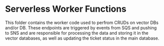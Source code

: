 # Serverless Worker Functions
This folder contains the worker code used to perfrom CRUDs on vector DBs and/or DB. These endpoints are triggered by events from SQS and pushing to SNS and are responsible for processing the data and storing it in the vector databases, as well as 
updating the ticket status in the main database.